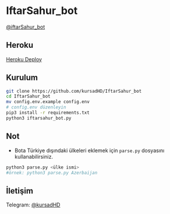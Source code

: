 # IftarSahur_bot
[@iftarSahur_bot](https://t.me/iftarsahur_bot)

## Heroku
[Heroku Deploy](https://heroku.com/deploy?template=https://github.com/AsmSafone/RadioPlayerV3)

## Kurulum
```bash
git clone https://github.com/kursadHD/IftarSahur_bot
cd IftarSahur_bot
mv config.env.example config.env
# config.env düzenleyin
pip3 install -r requirements.txt
python3 iftarsahur_bot.py
```

## Not
- Bota Türkiye dışındaki ülkeleri eklemek için `parse.py` dosyasını kullanabilirsiniz.
```bash
python3 parse.py <ülke ismi>
#örnek: python3 parse.py Azerbaijan
```

## İletişim
Telegram: [@kursadHD](https://t.me/kursadHD)
